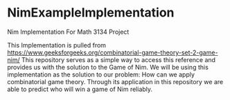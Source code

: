 # NimExampleImplementation
Nim Implementation For Math 3134 Project

This Implementation is pulled from https://www.geeksforgeeks.org/combinatorial-game-theory-set-2-game-nim/
This repository serves as a simple way to access this reference and provides us with the solution to the Game of Nim.
We will be using this implementation as the solution to our problem: How can we apply combinatorial game theory. 
Through its application in this repository we are able to predict who will win a game of Nim reliably.
